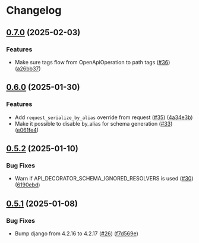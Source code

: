 # Changelog

## [0.7.0](https://github.com/kolonialno/django-api-decorator/compare/v0.6.0...v0.7.0) (2025-02-03)


### Features

* Make sure tags flow from OpenApiOperation to path tags ([#36](https://github.com/kolonialno/django-api-decorator/issues/36)) ([a26bb37](https://github.com/kolonialno/django-api-decorator/commit/a26bb37a0a59e219707754a1fd6518a208695fcc))

## [0.6.0](https://github.com/kolonialno/django-api-decorator/compare/v0.5.2...v0.6.0) (2025-01-30)


### Features

* Add `request_serialize_by_alias` override from request ([#35](https://github.com/kolonialno/django-api-decorator/issues/35)) ([4a34e3b](https://github.com/kolonialno/django-api-decorator/commit/4a34e3b3c34a7b799499e87ec5a163f317618e7d))
* Make it possible to disable by_alias for schema generation ([#33](https://github.com/kolonialno/django-api-decorator/issues/33)) ([e061fe4](https://github.com/kolonialno/django-api-decorator/commit/e061fe4899b5b431f003dcf210c2d1eca00210b2))

## [0.5.2](https://github.com/kolonialno/django-api-decorator/compare/v0.5.1...v0.5.2) (2025-01-10)


### Bug Fixes

* Warn if API_DECORATOR_SCHEMA_IGNORED_RESOLVERS is used ([#30](https://github.com/kolonialno/django-api-decorator/issues/30)) ([6190ebd](https://github.com/kolonialno/django-api-decorator/commit/6190ebd2b279b6b7c9d499e62fad47f58ec3b3ec))

## [0.5.1](https://github.com/kolonialno/django-api-decorator/compare/v0.5.0...v0.5.1) (2025-01-08)


### Bug Fixes

* Bump django from 4.2.16 to 4.2.17 ([#26](https://github.com/kolonialno/django-api-decorator/issues/26)) ([f7d569e](https://github.com/kolonialno/django-api-decorator/commit/f7d569e4420c3532f50eae868a9b5043c34896a6))

